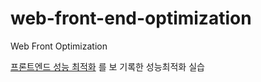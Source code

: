 # web-front-end-optimization
Web Front Optimization

[프론트엔드 성능 최적화](http://www.yes24.com/Product/Goods/115209526) 를 보 기록한 성능최적화 실습 
